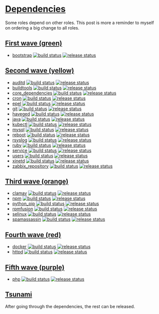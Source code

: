 # [Dependencies](#dependencies)

Some roles depend on other roles. This post is more a reminder to myself on ordering a big change to all roles.

## [First wave (green)](#first-wave)
- [bootstrap](https://github.com/robertdebock/ansible-role-bootstrap) [![build status](https://api.travis-ci.org/robertdebock/ansible-role-bootstrap.svg?branch=master)](https://travis-ci.org/robertdebock/ansible-role-bootstrap) [![release status](https://img.shields.io/github/commits-since/robertdebock/ansible-role-bootstrap/latest.svg)](https://github.com/robertdebock/ansible-role-bootstrap/releases)

## [Second wave (yellow)](#second-wave)
- [auditd](https://github.com/robertdebock/ansible-role-auditd) [![build status](https://api.travis-ci.org/robertdebock/ansible-role-auditd.svg?branch=master)](https://travis-ci.org/robertdebock/ansible-role-auditd) [![release status](https://img.shields.io/github/commits-since/robertdebock/ansible-role-auditd/latest.svg)](https://github.com/robertdebock/ansible-role-auditd/releases)
- [buildtools](https://github.com/robertdebock/ansible-role-buildtools) [![build status](https://api.travis-ci.org/robertdebock/ansible-role-buildtools.svg?branch=master)](https://travis-ci.org/robertdebock/ansible-role-buildtools) [![release status](https://img.shields.io/github/commits-since/robertdebock/ansible-role-buildtools/latest.svg)](https://github.com/robertdebock/ansible-role-buildtools/releases)
- [core_dependencies](https://github.com/robertdebock/ansible-role-core_dependencies) [![build status](https://api.travis-ci.org/robertdebock/ansible-role-core_dependencies.svg?branch=master)](https://travis-ci.org/robertdebock/ansible-role-core_dependencies) [![release status](https://img.shields.io/github/commits-since/robertdebock/ansible-role-core_dependencies/latest.svg)](https://github.com/robertdebock/ansible-role-core_dependencies/releases)
- [cron](https://github.com/robertdebock/ansible-role-cron) [![build status](https://api.travis-ci.org/robertdebock/ansible-role-cron.svg?branch=master)](https://travis-ci.org/robertdebock/ansible-role-cron) [![release status](https://img.shields.io/github/commits-since/robertdebock/ansible-role-cron/latest.svg)](https://github.com/robertdebock/ansible-role-cron/releases)
- [epel](https://github.com/robertdebock/ansible-role-epel) [![build status](https://api.travis-ci.org/robertdebock/ansible-role-epel.svg?branch=master)](https://travis-ci.org/robertdebock/ansible-role-epel) [![release status](https://img.shields.io/github/commits-since/robertdebock/ansible-role-epel/latest.svg)](https://github.com/robertdebock/ansible-role-epel/releases)
- [git](https://github.com/robertdebock/ansible-role-git) [![build status](https://api.travis-ci.org/robertdebock/ansible-role-git.svg?branch=master)](https://travis-ci.org/robertdebock/ansible-role-git) [![release status](https://img.shields.io/github/commits-since/robertdebock/ansible-role-git/latest.svg)](https://github.com/robertdebock/ansible-role-git/releases)
- [haveged](https://github.com/robertdebock/ansible-role-haveged) [![build status](https://api.travis-ci.org/robertdebock/ansible-role-haveged.svg?branch=master)](https://travis-ci.org/robertdebock/ansible-role-haveged) [![release status](https://img.shields.io/github/commits-since/robertdebock/ansible-role-haveged/latest.svg)](https://github.com/robertdebock/ansible-role-haveged/releases)
- [java](https://github.com/robertdebock/ansible-role-java) [![build status](https://api.travis-ci.org/robertdebock/ansible-role-java.svg?branch=master)](https://travis-ci.org/robertdebock/ansible-role-java) [![release status](https://img.shields.io/github/commits-since/robertdebock/ansible-role-java/latest.svg)](https://github.com/robertdebock/ansible-role-java/releases)
- [kubectl](https://github.com/robertdebock/ansible-role-kubectl) [![build status](https://api.travis-ci.org/robertdebock/ansible-role-kubectl.svg?branch=master)](https://travis-ci.org/robertdebock/ansible-role-kubectl) [![release status](https://img.shields.io/github/commits-since/robertdebock/ansible-role-kubectl/latest.svg)](https://github.com/robertdebock/ansible-role-kubectl/releases)
- [mysql](https://github.com/robertdebock/ansible-role-mysql) [![build status](https://api.travis-ci.org/robertdebock/ansible-role-mysql.svg?branch=master)](https://travis-ci.org/robertdebock/ansible-role-mysql) [![release status](https://img.shields.io/github/commits-since/robertdebock/ansible-role-mysql/latest.svg)](https://github.com/robertdebock/ansible-role-mysql/releases)
- [reboot](https://github.com/robertdebock/ansible-role-reboot) [![build status](https://api.travis-ci.org/robertdebock/ansible-role-reboot.svg?branch=master)](https://travis-ci.org/robertdebock/ansible-role-reboot) [![release status](https://img.shields.io/github/commits-since/robertdebock/ansible-role-reboot/latest.svg)](https://github.com/robertdebock/ansible-role-reboot/releases)
- [rsyslog](https://github.com/robertdebock/ansible-role-rsyslog) [![build status](https://api.travis-ci.org/robertdebock/ansible-role-rsyslog.svg?branch=master)](https://travis-ci.org/robertdebock/ansible-role-rsyslog) [![release status](https://img.shields.io/github/commits-since/robertdebock/ansible-role-rsyslog/latest.svg)](https://github.com/robertdebock/ansible-role-rsyslog/releases)
- [ruby](https://github.com/robertdebock/ansible-role-ruby) [![build status](https://api.travis-ci.org/robertdebock/ansible-role-ruby.svg?branch=master)](https://travis-ci.org/robertdebock/ansible-role-ruby) [![release status](https://img.shields.io/github/commits-since/robertdebock/ansible-role-ruby/latest.svg)](https://github.com/robertdebock/ansible-role-ruby/releases)
- [service](https://github.com/robertdebock/ansible-role-service) [![build status](https://api.travis-ci.org/robertdebock/ansible-role-service.svg?branch=master)](https://travis-ci.org/robertdebock/ansible-role-service) [![release status](https://img.shields.io/github/commits-since/robertdebock/ansible-role-service/latest.svg)](https://github.com/robertdebock/ansible-role-service/releases)
- [users](https://github.com/robertdebock/ansible-role-users) [![build status](https://api.travis-ci.org/robertdebock/ansible-role-users.svg?branch=master)](https://travis-ci.org/robertdebock/ansible-role-users) [![release status](https://img.shields.io/github/commits-since/robertdebock/ansible-role-users/latest.svg)](https://github.com/robertdebock/ansible-role-users/releases)
- [xinetd](https://github.com/robertdebock/ansible-role-xinetd) [![build status](https://api.travis-ci.org/robertdebock/ansible-role-xinetd.svg?branch=master)](https://travis-ci.org/robertdebock/ansible-role-xinetd) [![release status](https://img.shields.io/github/commits-since/robertdebock/ansible-role-xinetd/latest.svg)](https://github.com/robertdebock/ansible-role-xinetd/releases)
- [zabbix_repository](https://github.com/robertdebock/ansible-role-zabbix_repository) [![build status](https://api.travis-ci.org/robertdebock/ansible-role-zabbix_repository.svg?branch=master)](https://travis-ci.org/robertdebock/ansible-role-zabbix_repository) [![release status](https://img.shields.io/github/commits-since/robertdebock/ansible-role-zabbix_repository/latest.svg)](https://github.com/robertdebock/ansible-role-zabbix_repository/releases)

## [Third wave (orange)](#third-wave)
- [clamav](https://github.com/robertdebock/ansible-role-clamav) [![build status](https://api.travis-ci.org/robertdebock/ansible-role-clamav.svg?branch=master)](https://travis-ci.org/robertdebock/ansible-role-clamav) [![release status](https://img.shields.io/github/commits-since/robertdebock/ansible-role-clamav/latest.svg)](https://github.com/robertdebock/ansible-role-clamav/releases)
- [npm](https://github.com/robertdebock/ansible-role-npm) [![build status](https://api.travis-ci.org/robertdebock/ansible-role-npm.svg?branch=master)](https://travis-ci.org/robertdebock/ansible-role-npm) [![release status](https://img.shields.io/github/commits-since/robertdebock/ansible-role-npm/latest.svg)](https://github.com/robertdebock/ansible-role-npm/releases)
- [python_pip](https://github.com/robertdebock/ansible-role-python_pip) [![build status](https://api.travis-ci.org/robertdebock/ansible-role-python_pip.svg?branch=master)](https://travis-ci.org/robertdebock/ansible-role-python_pip) [![release status](https://img.shields.io/github/commits-since/robertdebock/ansible-role-python_pip/latest.svg)](https://github.com/robertdebock/ansible-role-python_pip/releases)
- [rpmfusion](https://github.com/robertdebock/ansible-role-rpmfusion) [![build status](https://api.travis-ci.org/robertdebock/ansible-role-rpmfusion.svg?branch=master)](https://travis-ci.org/robertdebock/ansible-role-rpmfusion) [![release status](https://img.shields.io/github/commits-since/robertdebock/ansible-role-rpmfusion/latest.svg)](https://github.com/robertdebock/ansible-role-rpmfusion/releases)
- [selinux](https://github.com/robertdebock/ansible-role-selinux) [![build status](https://api.travis-ci.org/robertdebock/ansible-role-selinux.svg?branch=master)](https://travis-ci.org/robertdebock/ansible-role-selinux) [![release status](https://img.shields.io/github/commits-since/robertdebock/ansible-role-selinux/latest.svg)](https://github.com/robertdebock/ansible-role-selinux/releases)
- [spamassassin](https://github.com/robertdebock/ansible-role-spamassassin) [![build status](https://api.travis-ci.org/robertdebock/ansible-role-spamassassin.svg?branch=master)](https://travis-ci.org/robertdebock/ansible-role-spamassassin) [![release status](https://img.shields.io/github/commits-since/robertdebock/ansible-role-spamassassin/latest.svg)](https://github.com/robertdebock/ansible-role-spamassassin/releases)

## [Fourth wave (red)](#fourth-wave)
- [docker](https://github.com/robertdebock/ansible-role-docker) [![build status](https://api.travis-ci.org/robertdebock/ansible-role-docker.svg?branch=master)](https://travis-ci.org/robertdebock/ansible-role-docker) [![release status](https://img.shields.io/github/commits-since/robertdebock/ansible-role-docker/latest.svg)](https://github.com/robertdebock/ansible-role-docker/releases)
- [httpd](https://github.com/robertdebock/ansible-role-httpd) [![build status](https://api.travis-ci.org/robertdebock/ansible-role-httpd.svg?branch=master)](https://travis-ci.org/robertdebock/ansible-role-httpd) [![release status](https://img.shields.io/github/commits-since/robertdebock/ansible-role-httpd/latest.svg)](https://github.com/robertdebock/ansible-role-httpd/releases)

## [Fifth wave (purple)](#fifth-wave)
- [php](https://github.com/robertdebock/ansible-role-php) [![build status](https://api.travis-ci.org/robertdebock/ansible-role-php.svg?branch=master)](https://travis-ci.org/robertdebock/ansible-role-php) [![release status](https://img.shields.io/github/commits-since/robertdebock/ansible-role-php/latest.svg)](https://github.com/robertdebock/ansible-role-php/releases)

## [Tsunami](#tsunami)

After going through the dependencies, the rest can be released.

